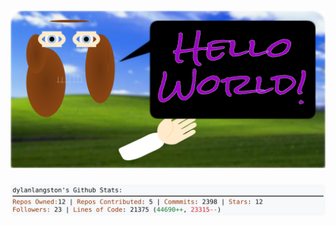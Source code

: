 <!-- 
Version 2.0.185
Built Sun Jan 12 2025 05:06:56 GMT+0000 (Coordinated Universal Time)
-->

<h1 align="center">
  <a href="https://github.com/dylanlangston/dylanlangston/tree/master/src" title="Click to View Source">
    <picture width="100%" alt="Dylan">
      <source media="(prefers-color-scheme: dark)" srcset="dylan-dark.svg?version=2.0.185">
      <img src="dylan-light.svg?version=2.0.185" alt="Dylan">
    </picture>
  </a>
</h1>

<div align="center">
  <picture width="100%" alt="Profile Info and Stats">
    <source media="(prefers-color-scheme: dark)" srcset="stats-dark.svg?version=2.0.185">
    <img src="stats-light.svg?version=2.0.185" alt="Profile Info and Stats">
  </picture>
</div>
